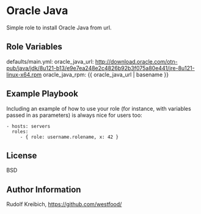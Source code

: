 Oracle Java
=========

Simple role to install Oracle Java from url.

Role Variables
--------------

defaults/main.yml:
oracle_java_url: http://download.oracle.com/otn-pub/java/jdk/8u121-b13/e9e7ea248e2c4826b92b3f075a80e441/jre-8u121-linux-x64.rpm
oracle_java_rpm: {{ oracle_java_url | basename }}


Example Playbook
----------------

Including an example of how to use your role (for instance, with variables passed in as parameters) is always nice for users too:

    - hosts: servers
      roles:
         - { role: username.rolename, x: 42 }

License
-------

BSD

Author Information
------------------

Rudolf Kreibich, https://github.com/westfood/
